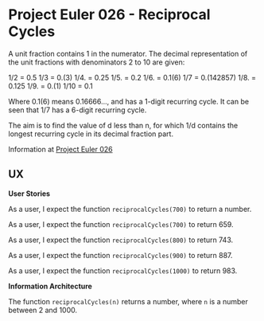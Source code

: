 # Project Euler 026 - Reciprocal Cycles

A unit fraction contains 1 in the numerator.  The decimal representation of the unit fractions with denominators 2 to 10 are given:

1/2  = 0.5
1/3  = 0.(3)
1/4. = 0.25
1/5. = 0.2
1/6. = 0.1(6)
1/7  = 0.(142857)
1/8. = 0.125
1/9. = 0.(1)
1/10 = 0.1

Where 0.1(6) means 0.16666..., and has a 1-digit recurring cycle.  It can be seen that 1/7 has a 6-digit recurring cycle.

The aim is to find the value of d less than n, for which 1/d contains the longest recurring cycle in its decimal fraction part.

Information at [Project Euler 026](https://projecteuler.net/problem=26)

## UX

**User Stories**

As a user, I expect the function `reciprocalCycles(700)` to return a number.

As a user, I expect the function `reciprocalCycles(700)` to return 659.

As a user, I expect the function `reciprocalCycles(800)` to return 743.

As a user, I expect the function `reciprocalCycles(900)` to return 887.

As a user, I expect the function `reciprocalCycles(1000)` to return 983.

**Information Architecture**

The function `reciprocalCycles(n)` returns a number, where `n` is a number between 2 and 1000.